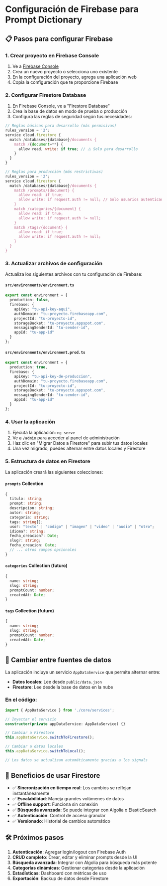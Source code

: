 # Configuración de Firebase para Prompt Dictionary

## 📋 Pasos para configurar Firebase

### 1. Crear proyecto en Firebase Console

1. Ve a [Firebase Console](https://console.firebase.google.com/)
2. Crea un nuevo proyecto o selecciona uno existente
3. En la configuración del proyecto, agrega una aplicación web
4. Copia la configuración que te proporcione Firebase

### 2. Configurar Firestore Database

1. En Firebase Console, ve a "Firestore Database"
2. Crea la base de datos en modo de prueba o producción
3. Configura las reglas de seguridad según tus necesidades:

```javascript
// Reglas básicas para desarrollo (más permisivas)
rules_version = '2';
service cloud.firestore {
  match /databases/{database}/documents {
    match /{document=**} {
      allow read, write: if true; // ⚠️ Solo para desarrollo
    }
  }
}
```

```javascript
// Reglas para producción (más restrictivas)
rules_version = '2';
service cloud.firestore {
  match /databases/{database}/documents {
    match /prompts/{document} {
      allow read: if true;
      allow write: if request.auth != null; // Solo usuarios autenticados
    }
    match /categories/{document} {
      allow read: if true;
      allow write: if request.auth != null;
    }
    match /tags/{document} {
      allow read: if true;
      allow write: if request.auth != null;
    }
  }
}
```

### 3. Actualizar archivos de configuración

Actualiza los siguientes archivos con tu configuración de Firebase:

#### `src/environments/environment.ts`
```typescript
export const environment = {
  production: false,
  firebase: {
    apiKey: "tu-api-key-aqui",
    authDomain: "tu-proyecto.firebaseapp.com",
    projectId: "tu-proyecto-id",
    storageBucket: "tu-proyecto.appspot.com",
    messagingSenderId: "tu-sender-id",
    appId: "tu-app-id"
  }
};
```

#### `src/environments/environment.prod.ts`
```typescript
export const environment = {
  production: true,
  firebase: {
    apiKey: "tu-api-key-de-produccion",
    authDomain: "tu-proyecto.firebaseapp.com",
    projectId: "tu-proyecto-id",
    storageBucket: "tu-proyecto.appspot.com",
    messagingSenderId: "tu-sender-id",
    appId: "tu-app-id"
  }
};
```

### 4. Usar la aplicación

1. Ejecuta la aplicación: `ng serve`
2. Ve a `/admin` para acceder al panel de administración
3. Haz clic en "Migrar Datos a Firestore" para subir tus datos locales
4. Una vez migrado, puedes alternar entre datos locales y Firestore

### 5. Estructura de datos en Firestore

La aplicación creará las siguientes colecciones:

#### `prompts` Collection
```typescript
{
  titulo: string;
  prompt: string;
  descripcion: string;
  autor: string;
  categoria: string;
  tags: string[];
  uso?: "texto" | "código" | "imagen" | "video" | "audio" | "otro";
  idioma?: string;
  fecha_creacion?: Date;
  slug?: string;
  fecha_creacion: Date;
  // ... otros campos opcionales
}
```

#### `categories` Collection (futuro)
```typescript
{
  name: string;
  slug: string;
  promptCount: number;
  createdAt: Date;
}
```

#### `tags` Collection (futuro)
```typescript
{
  name: string;
  slug: string;
  promptCount: number;
  createdAt: Date;
}
```

## 🔄 Cambiar entre fuentes de datos

La aplicación incluye un servicio `AppDataService` que permite alternar entre:

- **Datos locales**: Lee desde `public/data.json`
- **Firestore**: Lee desde la base de datos en la nube

### En el código:

```typescript
import { AppDataService } from './core/services';

// Inyectar el servicio
constructor(private appDataService: AppDataService) {}

// Cambiar a Firestore
this.appDataService.switchToFirestore();

// Cambiar a datos locales
this.appDataService.switchToLocal();

// Los datos se actualizan automáticamente gracias a los signals
```

## 🚀 Beneficios de usar Firestore

- ✅ **Sincronización en tiempo real**: Los cambios se reflejan instantáneamente
- ✅ **Escalabilidad**: Maneja grandes volúmenes de datos
- ✅ **Offline support**: Funciona sin conexión
- ✅ **Búsqueda avanzada**: Se puede integrar con Algolia o ElasticSearch
- ✅ **Autenticación**: Control de acceso granular
- ✅ **Versionado**: Historial de cambios automático

## 🛠️ Próximos pasos

1. **Autenticación**: Agregar login/logout con Firebase Auth
2. **CRUD completo**: Crear, editar y eliminar prompts desde la UI
3. **Búsqueda avanzada**: Integrar con Algolia para búsqueda más potente
4. **Categorías dinámicas**: Gestionar categorías desde la aplicación
5. **Estadísticas**: Dashboard con métricas de uso
6. **Exportación**: Backup de datos desde Firestore
